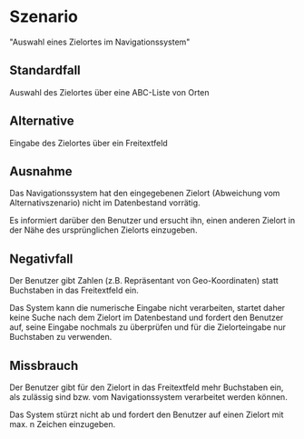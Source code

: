 # Szenario # 
"Auswahl eines Zielortes im Navigationssystem"

## Standardfall
Auswahl des Zielortes über eine ABC-Liste von Orten

## Alternative
Eingabe des Zielortes über ein Freitextfeld

## Ausnahme
Das Navigationssystem hat den eingegebenen Zielort (Abweichung vom Alternativszenario) nicht im Datenbestand 
vorrätig. 

Es informiert darüber den Benutzer und ersucht ihn, einen anderen Zielort in der Nähe des ursprünglichen Zielorts einzugeben.

## Negativfall
Der Benutzer gibt Zahlen (z.B. Repräsentant von Geo-Koordinaten) statt Buchstaben in das Freitextfeld ein.
 
Das System kann die numerische Eingabe nicht verarbeiten, startet daher keine Suche nach dem Zielort im Datenbestand und fordert den Benutzer auf, seine Eingabe nochmals zu überprüfen und für die Zielorteingabe nur Buchstaben zu verwenden.

## Missbrauch
Der Benutzer gibt für den Zielort in das Freitextfeld mehr Buchstaben ein, als zulässig sind bzw. vom Navigationssystem verarbeitet werden können. 

Das System stürzt nicht ab und fordert den Benutzer auf einen Zielort mit max. n Zeichen einzugeben.